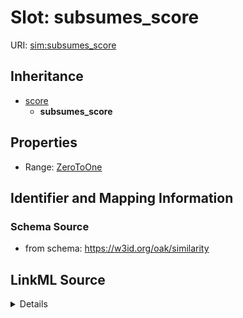# Slot: subsumes_score

URI: [sim:subsumes_score](https://w3id.org/linkml/similarity/subsumes_score)




## Inheritance

* [score](score.md)
    * **subsumes_score**








## Properties

* Range: [ZeroToOne](ZeroToOne.md)





## Identifier and Mapping Information







### Schema Source


* from schema: https://w3id.org/oak/similarity




## LinkML Source

<details>
```yaml
name: subsumes_score
from_schema: https://w3id.org/oak/similarity
rank: 1000
is_a: score
alias: subsumes_score
range: ZeroToOne

```
</details>